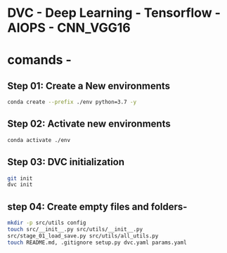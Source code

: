 # DVC - Deep Learning - Tensorflow - AIOPS - CNN_VGG16

# comands -  
## Step 01: Create a New environments
```bash
conda create --prefix ./env python=3.7 -y    
```
## Step 02: Activate new environments  
```bash
conda activate ./env
```
## Step 03: DVC initialization
```bash
git init
dvc init  
```
## step 04: Create empty files and folders- 
```bash
mkdir -p src/utils config
touch src/__init__.py src/utils/__init__.py 
src/stage_01_load_save.py src/utils/all_utils.py
touch README.md, .gitignore setup.py dvc.yaml params.yaml
``` 
